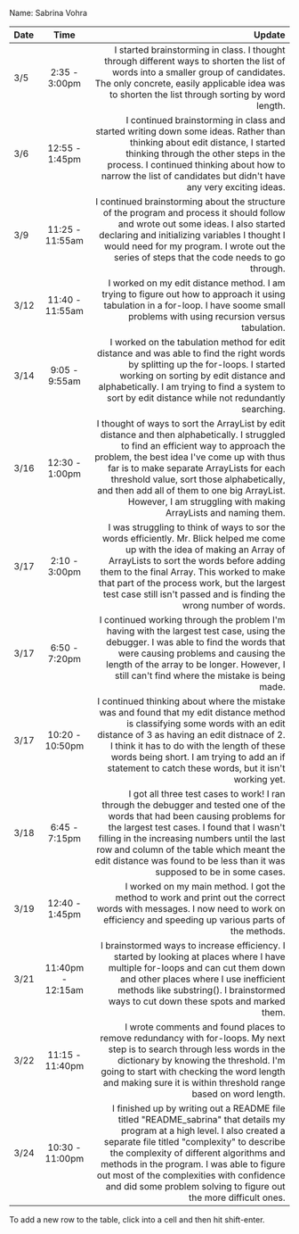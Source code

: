 Name: Sabrina Vohra

| Date |       Time        |                                                                                                                                                                                                                                                                                                                                                                                       Update |
|:-----|:-----------------:|---------------------------------------------------------------------------------------------------------------------------------------------------------------------------------------------------------------------------------------------------------------------------------------------------------------------------------------------------------------------------------------------:|
| 3/5  |   2:35 - 3:00pm   |                                                                                                                                                        I started brainstorming in class. I thought through different ways to shorten the list of words into a smaller group of candidates. The only concrete, easily applicable idea was to shorten the list through sorting by word length. |
| 3/6  |  12:55 - 1:45pm   |                                                                                                        I continued brainstorming in class and started writing down some ideas. Rather than thinking about edit distance, I started thinking through the other steps in the process. I continued thinking about how to narrow the list of candidates but didn't have any very exciting ideas. |
| 3/9  |  11:25 - 11:55am  |                                                                                                            I continued brainstorming about the structure of the program and process it should follow and wrote out some ideas. I also started declaring and initializing variables I thought I would need for my program. I wrote out the series of steps that the code needs to go through. |
| 3/12 |  11:40 - 11:55am  |                                                                                                                                                                                                        I worked on my edit distance method. I am trying to figure out how to approach it using tabulation in a for-loop. I have soome small problems with using recursion versus tabulation. |
| 3/14 |   9:05 - 9:55am   |                                                                                                             I worked on the tabulation method for edit distance and was able to find the right words by splitting up the for-loops. I started working on sorting by edit distance and alphabetically. I am trying to find a system to sort by edit distance while not redundantly searching. |
| 3/16 |  12:30 - 1:00pm   | I thought of ways to sort the ArrayList by edit distance and then alphabetically. I struggled to find an efficient way to approach the problem, the best idea I've come up with thus far is to make separate ArrayLists for each threshold value, sort those alphabetically, and then add all of them to one big ArrayList. However, I am struggling with making ArrayLists and naming them. |
| 3/17 |   2:10 - 3:00pm   |                                                I was struggling to think of ways to sor the words efficiently. Mr. Blick helped me come up with the idea of making an Array of ArrayLists to sort the words before adding them to the final Array. This worked to make that part of the process work, but the largest test case still isn't passed and is finding the wrong number of words. |
| 3/17 |   6:50 - 7:20pm   |                                                                                                                    I continued working through the problem I'm having with the largest test case, using the debugger. I was able to find the words that were causing problems and causing the length of the array to be longer. However, I still can't find where the mistake is being made. |
| 3/17 |  10:20 - 10:50pm  |                                                            I continued thinking about where the mistake was and found that my edit distance method is classifying some words with an edit distance of 3 as having an edit distnace of 2. I think it has to do with the length of these words being short. I am trying to add an if statement to catch these words, but it isn't working yet. |
| 3/18 |   6:45 - 7:15pm   |                                        I got all three test cases to work! I ran through the debugger and tested one of the words that had been causing problems for the largest test cases. I found that I wasn't filling in the increasing numbers until the last row and column of the table which meant the edit distance was found to be less than it was supposed to be in some cases. |
| 3/19 |  12:40 - 1:45pm   |                                                                                                                                                                                                           I worked on my main method. I got the method to work and print out the correct words with messages. I now need to work on efficiency and speeding up various parts of the methods. |
| 3/21 | 11:40pm - 12:15am |                                                                                                                             I brainstormed ways to increase efficiency. I started by looking at places where I have multiple for-loops and can cut them down and other places where I use inefficient methods like substring(). I brainstormed ways to cut down these spots and marked them. |
| 3/22 |  11:15 - 11:40pm  |                                                                                                          I wrote comments and found places to remove redundancy with for-loops. My next step is to search through less words in the dictionary by knowing the threshold. I'm going to start with checking the word length and making sure it is within threshold range based on word length. |
| 3/24 |  10:30 - 11:00pm  |          I finished up by writing out a README file titled "README_sabrina" that details my program at a high level. I also created a separate file titled "complexity" to describe the complexity of different algorithms and methods in the program. I was able to figure out most of the complexities with confidence and did some problem solving to figure out the more difficult ones. |

To add a new row to the table, click into a cell and then hit shift-enter.
